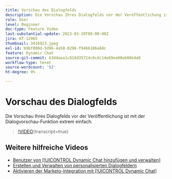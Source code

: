 ```yaml
---
title: Vorschau des Dialogfelds
description: Die Vorschau Ihres Dialogfelds vor der Veröffentlichung ist mit der Dialogvorschau-Funktion extrem einfach.
role: User
level: Beginner
doc-type: Feature Video
last-substantial-update: 2023-03-20T00:00:00Z
jira: KT-12965
thumbnail: 3416923.jpeg
exl-id: b9bf800d-5d96-4a58-8296-f9466186a68c
feature: Dynamic Chat
source-git-commit: 63d4aea1c818d35724c0cdc14e69ea00eb06b4a0
workflow-type: tm+mt
source-wordcount: '52'
ht-degree: 0%

---
```


# Vorschau des Dialogfelds

Die Vorschau Ihres Dialogfelds vor der Veröffentlichung ist mit der Dialogvorschau-Funktion extrem einfach.

>[!VIDEO](https://video.tv.adobe.com/v/3416923/?quality=12&learn=on){transcript=true}

## Weitere hilfreiche Videos

* [Benutzer von [!UICONTROL Dynamic Chat hinzufügen und verwalten]](user-management.md)
* [Erstellen und Verwalten von personalisierten Dialogfeldern](dialogue-management.md)
* [Aktivieren der Marketo-Integration mit [!UICONTROL Dynamic Chat]](marketo-integration.md)
